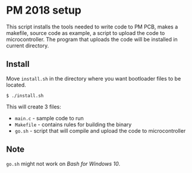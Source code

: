 # PM 2018 setup
This script installs the tools needed to write code to PM PCB, makes a makefile,
source code as example, a script to upload the code to microcontroller. The
program that uploads the code will be installed in current directory.

## Install
Move ```install.sh``` in the directory where you want bootloader files to be
located.

``` $ ./install.sh ```

This will create 3 files:
* ```main.c``` - sample code to run
* ```Makefile``` - contains rules for building the binary
* ```go.sh``` - script that will compile and upload the code to microcontroller

## Note
```go.sh``` might not work on *Bash for Windows 10*.
